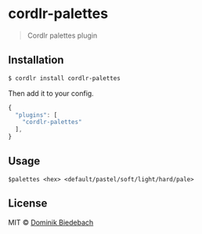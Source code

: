 # cordlr-palettes

> Cordlr palettes plugin

## Installation

```sh
$ cordlr install cordlr-palettes
```

Then add it to your config.

```js
{
  "plugins": [
    "cordlr-palettes"
  ],
}
```

## Usage

`$palettes <hex> <default/pastel/soft/light/hard/pale>`

## License

MIT © [Dominik Biedebach](https://github.com/db2k)

